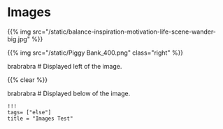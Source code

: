 
# Images

{{% img src="/static/balance-inspiration-motivation-life-scene-wander-big.jpg" %}}


{{% img src="/static/Piggy Bank_400.png" class="right" %}}

brabrabra # Displayed left of the image.

{{% clear %}}

brabrabra # Displayed below of the image.

```
!!!
tags= ["else"]
title = "Images Test"
```
